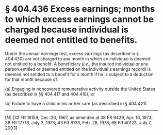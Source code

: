# § 404.436   Excess earnings; months to which excess earnings cannot be charged because individual is deemed not entitled to benefits.

Under the annual earnings test, excess earnings (as described in § 404.430) are not charged to any month in which an individual is deemed not entitled to a benefit. A beneficiary (*i.e.*, the insured individual or any person entitled or deemed entitled on the individual's earnings record) is deemed not entitled to a benefit for a month if he is subject to a deduction for that month because of:


(a) Engaging in noncovered remunerative activity outside the United States (as described in §§ 404.417 and 404.418); or


(b) Failure to have a child in his or her care (as described in § 404.421).



---

[N] [32 FR 19159, Dec. 20, 1967, as amended at 38 FR 9429, Apr. 16, 1973; 38 FR 17716, July 3, 1973; 43 FR 8133, Feb. 28, 1978; 68 FR 40123, July 7, 2003]




